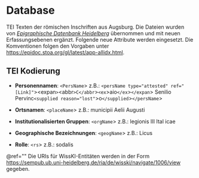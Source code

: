 # Database

TEI Texten der römischen Inschriften aus Augsburg. Die Dateien wurden von [*Epigraphische Datenbank Heidelberg*](https://edh-www.adw.uni-heidelberg.de/) übernommen und mit neuen Erfassungsebenen ergänzt. Folgende neue Attribute werden eingesetzt. Die Komventionen folgen den Vorgaben unter https://epidoc.stoa.org/gl/latest/app-allidx.html.

## TEI Kodierung

- **Personennamen**: `<PersName`>     z.B.: `<persName type="attested" ref="[Link]"`><expan`>`<abbr`>C</abbr`>`<ex`>aio`</ex`>`</expan`> Senilio                                                            Pervinc`<supplied reason="lost"`>o`</supplied`>`</persName`>

- **Ortsnamen**: `<placeName`>     z.B.: <placeName ref="[Link]"><expan><abbr>mun</abbr><ex>icipii</ex></expan> <expan><abbr>Ael</abbr><ex>ii</ex></expan>                                              <expan><abbr>Aug</abbr><ex>usti</ex></expan></placeName >

- **Institutionalisierten Gruppen**: `<orgName`>     z.B.: <orgName ref="[Link]"><expan><abbr>leg</abbr><ex>ionis</ex></expan> III <expan><abbr>Ital</abbr>                                                              <ex>icae</ex></expan></orgName >

- **Geographische Bezeichnungen**: `<geogName`>      z.B.: <geoName ref="[Link]">Licus</geoName > 

- **Rolle**: `<rs`>       z.B.:        <rs type="role" ref="[Link]">soda<supplied reason="lost">lis</supplied></rs >     

@ref="" Die URIs für WissKI-Entitäten werden in der Form https://sempub.ub.uni-heidelberg.de/ria/de/wisski/navigate/1006/view gegeben.


